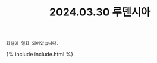﻿---
title: 2024.03.30 루덴시아
categories: [2024, 야외, 코스프레]
comments: false
model: [
    "ludensia240330_gabin48666027",
    "ludensia240330_freebaeksu",
    "ludensia240330_sky_moom",
    "ludensia240330_sawall__99",
    "ludensia240330_kaha_cos",
    "ludensia240330_joogom__photo",
    "ludensia240330_Undefined",
]
thumbnail: 
---

`화질이 열화 되어있습니다.`

{% include include.html %}